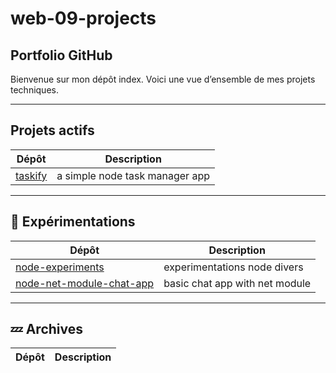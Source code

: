 # web-09-projects


##  Portfolio GitHub

Bienvenue sur mon dépôt index. Voici une vue d’ensemble de mes projets techniques.

---

## Projets actifs

| Dépôt | Description |
|-------|-------------|
| [taskify](https://github.com/ben-sentenac/taskify) | a simple node task manager app |

---

## 🧪 Expérimentations

| Dépôt | Description |
|-------|-------------|
| [node-experiments](https://github.com/ben-sentenac/node-experiments) | experimentations node divers |
| [node-net-module-chat-app](https://github.com/ben-sentenac/node_net_module_chat_app) | basic chat app with net module |
---

## 💤 Archives

| Dépôt | Description |
|-------|-------------|
